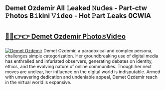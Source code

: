 ## Demet Ozdemir All 𝙻eaked 𝙽u𝚍es - Part-ctw 𝙿hotos B𝚒kini 𝚅𝚒deo - Hot 𝙿art 𝙻eaks 0CWIA

# <h2><a href="http://ld13b2.urlbe.top/?page=Demet+Ozdemir">🔗🔗👉👉 Demet Ozdemir P𝚑oto𝚜Vid𝚎o</a></h2>

[![Demet Ozdemir](https://i.imgur.com/eBuTRDB.gif)](http://ld13b2.urlbe.top/?page=Demet+Ozdemir)
Demet Ozdemir, a paradoxical and complex persona, challenges simple categorization. Her groundbreaking use of digital media has enthralled and infuriated observers, generating debates on identity, ethics, and the evolving nature of online communities. Though her next moves are unclear, her influence on the digital world is indisputable. Armed with unwavering dedication and undeniable appeal, Demet Ozdemir reach in the virtual world is expansive.
